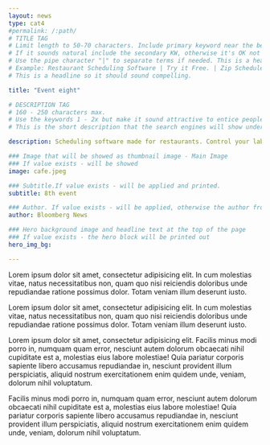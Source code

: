 ```yaml
---
layout: news
type: cat4
#permalink: /:path/
# TITLE TAG
# Limit length to 50-70 characters. Include primary keyword near the beginning of the the tag. 
# If it sounds natural include the secondary KW, otherwise it's OK not to have it.
# Use the pipe character "|" to separate terms if needed. This is a headline and should be compelling
# Example: Restaurant Scheduling Software | Try it Free. | Zip Schedules
# This is a headline so it should sound compelling.  

title: "Event eight"

# DESCRIPTION TAG
# 160 - 250 characters max.  
# Use the keywords 1 - 2x but make it sound attractive to entice people to click on the link.
# This is the short description that the search engines will show under the page link that is displayed.

description: Scheduling software made for restaurants. Control your labor costs, communicate with staff and keep everyone in-the-loop with a free mobile apps.

### Image that will be showed as thumbnail image - Main Image
### If value exists - will be showed
image: cafe.jpeg

### Subtitle.If value exists - will be applied and printed.
subtitle: 8th event

### Author. If value exists - will be applied, otherwise the author from config.yml will be used
author: Bloomberg News

### Hero background image and headline text at the top of the page
### If value exists - the hero block will be printed out
hero_img_bg:

---
```


Lorem ipsum dolor sit amet, consectetur adipisicing elit. In cum molestias vitae, natus necessitatibus non, quam quo nisi reiciendis doloribus unde repudiandae ratione possimus dolor. Totam veniam illum deserunt iusto.

Lorem ipsum dolor sit amet, consectetur adipisicing elit. In cum molestias vitae, natus necessitatibus non, quam quo nisi reiciendis doloribus unde repudiandae ratione possimus dolor. Totam veniam illum deserunt iusto.

Lorem ipsum dolor sit amet, consectetur adipisicing elit. Facilis minus modi porro in, numquam quam error, nesciunt autem dolorum obcaecati nihil cupiditate est a, molestias eius labore molestiae! Quia pariatur corporis sapiente libero accusamus repudiandae in, nesciunt provident illum perspiciatis, aliquid nostrum exercitationem enim quidem unde, veniam, dolorum nihil voluptatum.

Facilis minus modi porro in, numquam quam error, nesciunt autem dolorum obcaecati nihil cupiditate est a, molestias eius labore molestiae! Quia pariatur corporis sapiente libero accusamus repudiandae in, nesciunt provident illum perspiciatis, aliquid nostrum exercitationem enim quidem unde, veniam, dolorum nihil voluptatum.
